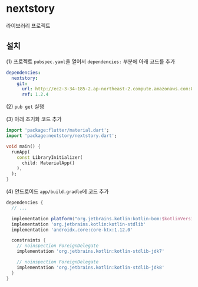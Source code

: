 # nextstory

라이브러리 프로젝트

## 설치

(1) 프로젝트 `pubspec.yaml`을 열어서 `dependencies:` 부분에 아래 코드를 추가

```yaml
dependencies:
  nextstory:
    git:
      url: http://ec2-3-34-185-2.ap-northeast-2.compute.amazonaws.com:8889/troy/library_flutter.git
      ref: 1.2.4
```

(2) `pub get` 실행

(3) 아래 초기화 코드 추가

```dart
import 'package:flutter/material.dart';
import 'package:nextstory/nextstory.dart';

void main() {
  runApp(
    const LibraryInitializer(
      child: MaterialApp()
    ),
  );
}
```

(4) 안드로이드 `app/build.gradle`에 코드 추가

```gradle
dependencies {
  // ...

  implementation platform("org.jetbrains.kotlin:kotlin-bom:$kotlinVersion")
  implementation 'org.jetbrains.kotlin:kotlin-stdlib'
  implementation 'androidx.core:core-ktx:1.12.0'

  constraints {
    // noinspection ForeignDelegate
    implementation 'org.jetbrains.kotlin:kotlin-stdlib-jdk7'

    // noinspection ForeignDelegate
    implementation 'org.jetbrains.kotlin:kotlin-stdlib-jdk8'
  }
}
```
